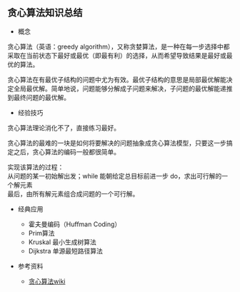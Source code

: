 贪心算法知识总结
---

 - 概念

贪心算法（英语：greedy algorithm），又称贪婪算法，是一种在每一步选择中都采取在当前状态下最好或最优（即最有利）的选择，从而希望导致结果是最好或最优的算法。

贪心算法在有最优子结构的问题中尤为有效。最优子结构的意思是局部最优解能决定全局最优解。简单地说，问题能够分解成子问题来解决，子问题的最优解能递推到最终问题的最优解。

- 经验技巧

贪心算法理论消化不了，直接练习最好。

贪心算法的最难的一块是如何将要解决的问题抽象成贪心算法模型，只要这一步搞定之后，贪心算法的编码一般都很简单。

实现该算法的过程：<br>
从问题的某一初始解出发；while 能朝给定总目标前进一步 do，求出可行解的一个解元素<br>
最后，由所有解元素组合成问题的一个可行解。<br>

- 经典应用
    * 霍夫曼编码（Huffman Coding）
    * Prim算法 
    * Kruskal 最小生成树算法
    * Dijkstra 单源最短路径算法

- 参考资料
    * [贪心算法wiki](https://zh.wikipedia.org/wiki/%E8%B4%AA%E5%BF%83%E7%AE%97%E6%B3%95)

